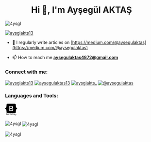 <h1 align="center">Hi 👋, I'm Ayşegül AKTAŞ</h1>
<p align="left"> <img src="https://komarev.com/ghpvc/?username=4ysgl&label=Profile%20views&color=0e75b6&style=flat" alt="4ysgl" /> </p>



<p align="left"> <a href="https://twitter.com/aysglakts13" target="blank"><img src="https://img.shields.io/twitter/follow/aysglakts13?logo=twitter&style=for-the-badge" alt="aysglakts13" /></a> </p>

- 📝 I regularly write articles on [https://medium.com/@aysegulaktas](https://medium.com/@aysegulaktas)

- 📫 How to reach me **aysegulaktas4872@gmail.com**


<h3 align="left">Connect with me:</h3>
<p align="left">
<a href="https://twitter.com/aysglakts13" target="blank"><img align="center" src="https://raw.githubusercontent.com/rahuldkjain/github-profile-readme-generator/master/src/images/icons/Social/twitter.svg" alt="aysglakts13" height="30" width="40" /></a>
<a href="https://linkedin.com/in/aysegulaktas13" target="blank"><img align="center" src="https://raw.githubusercontent.com/rahuldkjain/github-profile-readme-generator/master/src/images/icons/Social/linked-in-alt.svg" alt="aysegulaktas13" height="30" width="40" /></a>
<a href="https://instagram.com/aysglakts_" target="blank"><img align="center" src="https://raw.githubusercontent.com/rahuldkjain/github-profile-readme-generator/master/src/images/icons/Social/instagram.svg" alt="aysglakts_" height="30" width="40" /></a>
<a href="https://medium.com/@aysegulaktas" target="blank"><img align="center" src="https://raw.githubusercontent.com/rahuldkjain/github-profile-readme-generator/master/src/images/icons/Social/medium.svg" alt="@aysegulaktas" height="30" width="40" /></a>
</p>

<h3 align="left">Languages and Tools:</h3>
<p align="left"> <a href="https://getbootstrap.com" target="_blank" rel="noreferrer"> <img src="https://raw.githubusercontent.com/devicons/devicon/master/icons/bootstrap/bootstrap-plain-wordmark.svg" alt="bootstrap" width="40" height="40"/> </a> 



<p><img align="left" src="https://github-readme-stats.vercel.app/api/top-langs?username=4ysgl&show_icons=true&locale=en&layout=compact" alt="4ysgl" /></p>

<p>&nbsp;<img align="center" src="https://github-readme-stats.vercel.app/api?username=4ysgl&show_icons=true&locale=en" alt="4ysgl" /></p>

<p><img align="center" src="https://github-readme-streak-stats.herokuapp.com/?user=4ysgl&" alt="4ysgl" /></p>
